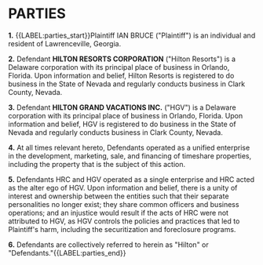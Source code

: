 # PARTIES

**1.** {{LABEL:parties_start}}Plaintiff IAN BRUCE ("Plaintiff") is an individual and resident of Lawrenceville, Georgia.

**2.** Defendant **HILTON RESORTS CORPORATION** ("Hilton Resorts") is a Delaware corporation with its principal place of business in Orlando, Florida.
Upon information and belief, Hilton Resorts is registered to do business in the State of Nevada and regularly conducts business in Clark County, Nevada.

**3.** Defendant **HILTON GRAND VACATIONS INC.** ("HGV") is a Delaware corporation with its principal place of business in Orlando, Florida.
Upon information and belief, HGV is registered to do business in the State of Nevada and regularly conducts business in Clark County, Nevada.

**4.** At all times relevant hereto, Defendants operated as a unified enterprise in the development, marketing, sale,
and financing of timeshare properties, including the property that is the subject of this action.

**5.** Defendants HRC and HGV operated as a single enterprise and HRC acted as the alter ego of HGV.
Upon information and belief, there is a unity of interest and ownership between the entities such that their separate personalities no longer exist; they share common officers and business operations; and an injustice would result if the acts of HRC were not attributed to HGV, as HGV controls the policies and practices that led to Plaintiff's harm, including the securitization and foreclosure programs.

**6.** Defendants are collectively referred to herein as "Hilton" or "Defendants."{{LABEL:parties_end}}


